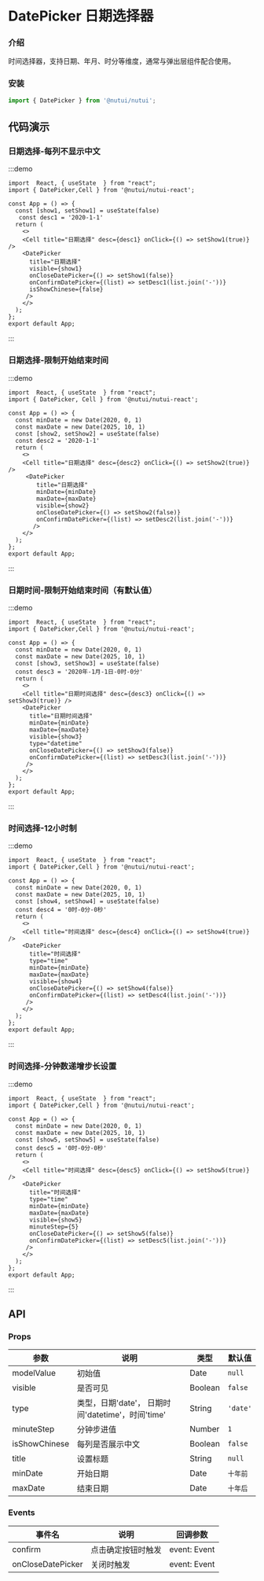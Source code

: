 #  DatePicker 日期选择器

### 介绍
    
时间选择器，支持日期、年月、时分等维度，通常与弹出层组件配合使用。
    
### 安装
    
```javascript
import { DatePicker } from '@nutui/nutui';
```
    
## 代码演示
    
### 日期选择-每列不显示中文
:::demo
```tsx
import  React, { useState  } from "react";
import { DatePicker,Cell } from '@nutui/nutui-react';

const App = () => {
  const [show1, setShow1] = useState(false)
   const desc1 = '2020-1-1'
  return ( 
    <>   
    <Cell title="日期选择" desc={desc1} onClick={() => setShow1(true)} />
    <DatePicker
      title="日期选择"
      visible={show1}
      onCloseDatePicker={() => setShow1(false)}
      onConfirmDatePicker={(list) => setDesc1(list.join('-'))}
      isShowChinese={false}
     />
    </>
  );
};  
export default App;

```
:::
### 日期选择-限制开始结束时间
:::demo
```tsx
import  React, { useState  } from "react";
import { DatePicker, Cell } from '@nutui/nutui-react';

const App = () => {
  const minDate = new Date(2020, 0, 1)
  const maxDate = new Date(2025, 10, 1)
  const [show2, setShow2] = useState(false)
  const desc2 = '2020-1-1'
  return ( 
    <>   
    <Cell title="日期选择" desc={desc2} onClick={() => setShow2(true)} />
     <DatePicker
        title="日期选择"
        minDate={minDate}
        maxDate={maxDate}
        visible={show2}
        onCloseDatePicker={() => setShow2(false)}
        onConfirmDatePicker={(list) => setDesc2(list.join('-'))}
       />
    </>
  );
};  
export default App;

```
:::
### 日期时间-限制开始结束时间（有默认值）

:::demo
```tsx
import  React, { useState  } from "react";
import { DatePicker,Cell } from '@nutui/nutui-react';

const App = () => {
  const minDate = new Date(2020, 0, 1)
  const maxDate = new Date(2025, 10, 1)
  const [show3, setShow3] = useState(false)
  const desc3 = '2020年-1月-1日-0时-0分'
  return ( 
    <>   
    <Cell title="日期时间选择" desc={desc3} onClick={() => setShow3(true)} />
    <DatePicker
      title="日期时间选择"
      minDate={minDate}
      maxDate={maxDate}
      visible={show3}
      type="datetime"
      onCloseDatePicker={() => setShow3(false)}
      onConfirmDatePicker={(list) => setDesc3(list.join('-'))}
     />
    </>
  );
};  
export default App;

```
:::
### 时间选择-12小时制
:::demo
```tsx
import  React, { useState  } from "react";
import { DatePicker,Cell } from '@nutui/nutui-react';

const App = () => {
  const minDate = new Date(2020, 0, 1)
  const maxDate = new Date(2025, 10, 1)
  const [show4, setShow4] = useState(false)
  const desc4 = '0时-0分-0秒'
  return ( 
    <>   
    <Cell title="时间选择" desc={desc4} onClick={() => setShow4(true)} />
    <DatePicker
      title="时间选择"
      type="time"
      minDate={minDate}
      maxDate={maxDate}
      visible={show4}
      onCloseDatePicker={() => setShow4(false)}
      onConfirmDatePicker={(list) => setDesc4(list.join('-'))}
     />
    </>
  );
};  
export default App;

```
:::
### 时间选择-分钟数递增步长设置
:::demo
```tsx
import  React, { useState  } from "react";
import { DatePicker,Cell } from '@nutui/nutui-react';

const App = () => {
  const minDate = new Date(2020, 0, 1)
  const maxDate = new Date(2025, 10, 1)
  const [show5, setShow5] = useState(false)
  const desc5 = '0时-0分-0秒'
  return ( 
    <>   
    <Cell title="时间选择" desc={desc5} onClick={() => setShow5(true)} />
    <DatePicker
      title="时间选择"
      type="time"
      minDate={minDate}
      maxDate={maxDate}
      visible={show5}
      minuteStep={5}
      onCloseDatePicker={() => setShow5(false)}
      onConfirmDatePicker={(list) => setDesc5(list.join('-'))}
     />
    </>
  );
};  
export default App;

```
:::

## API
    
### Props
    
| 参数            | 说明                                              | 类型    | 默认值   |
|-----------------|---------------------------------------------------|---------|----------|
| modelValue         | 初始值                                            | Date    | `null`   |
| visible | 是否可见                                          | Boolean | `false`  |
| type            | 类型，日期'date'， 日期时间'datetime'，时间'time' | String  | `'date'` |
| minuteStep     | 分钟步进值                                        | Number  | `1`      |
| isShowChinese | 每列是否展示中文                                  | Boolean | `false`  |
| title           | 设置标题                                          | String  | `null`   |
| minDate        | 开始日期                                          | Date    | `十年前` |
| maxDate        | 结束日期                                          | Date    | `十年后` |



### Events
    
| 事件名  | 说明               | 回调参数     |
|---------|--------------------|--------------|
| confirm | 点击确定按钮时触发 | event: Event |
| onCloseDatePicker  | 关闭时触发         | event: Event |